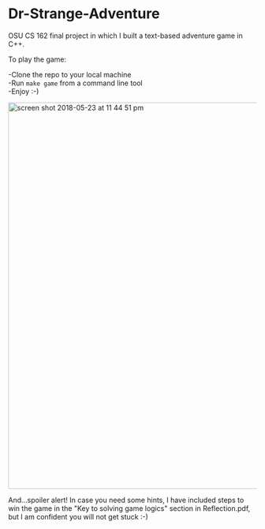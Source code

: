 # Dr-Strange-Adventure
OSU CS 162 final project in which I built a text-based adventure game in C++. 

To play the game:

 -Clone the repo to your local machine</br>
 -Run ```make game``` from a command line tool</br>
 -Enjoy :-)</br>

<img width="783" alt="screen shot 2018-05-23 at 11 44 51 pm" src="https://user-images.githubusercontent.com/27119431/40463434-625e56da-5ee3-11e8-9081-4190113b40fb.png">

And...spoiler alert! In case you need some hints, I have included steps to win the game in the "Key to solving game logics" section in Reflection.pdf, but I am confident you will not get stuck :-)
